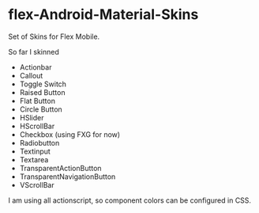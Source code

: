 # flex-Android-Material-Skins

Set of Skins for Flex Mobile. 

So far I skinned

- Actionbar 
- Callout
- Toggle Switch 
- Raised Button 
- Flat Button 
- Circle Button 
- HSlider 
- HScrollBar
- Checkbox (using FXG for now) 
- Radiobutton 
- Textinput 
- Textarea 
- TransparentActionButton 
- TransparentNavigationButton 
- VScrollBar

I am using all actionscript, so component colors can be configured in CSS. 
